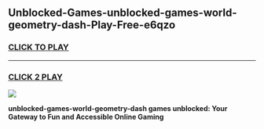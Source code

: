 
## Unblocked-Games-unblocked-games-world-geometry-dash-Play-Free-e6qzo
<h3>
<a href="https://premium76.site?title=unblocked-games-world-geometry-dash&ref=17A">CLICK TO PLAY</a></h3>
<hr>

<h3>
<a href="https://premium76.site?title=unblocked-games-world-geometry-dash&ref=17A">CLICK 2 PLAY</a>
  
</h3>

<a href="https://premium76.site?title=unblocked-games-world-geometry-dash&ref=17A"><img src="https://clearcache.store/games.png"></a>


**unblocked-games-world-geometry-dash games unblocked: Your Gateway to Fun and Accessible Online Gaming**
